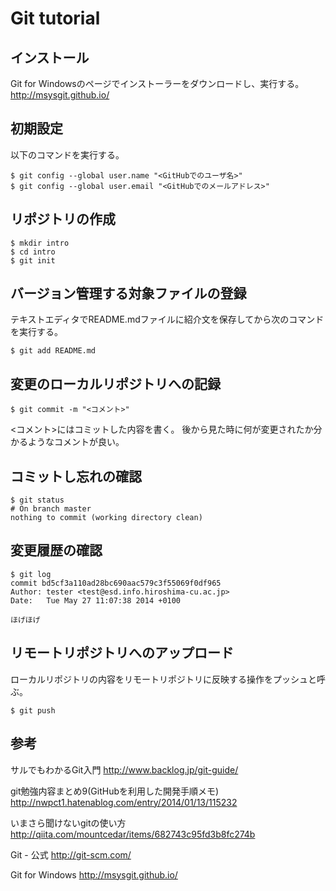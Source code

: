 # Git tutorial

## インストール

Git for Windowsのページでインストーラーをダウンロードし、実行する。
http://msysgit.github.io/

## 初期設定

以下のコマンドを実行する。

    $ git config --global user.name "<GitHubでのユーザ名>"
    $ git config --global user.email "<GitHubでのメールアドレス>"

## リポジトリの作成

    $ mkdir intro
    $ cd intro
    $ git init

## バージョン管理する対象ファイルの登録

テキストエディタでREADME.mdファイルに紹介文を保存してから次のコマンドを実行する。

    $ git add README.md

## 変更のローカルリポジトリへの記録

    $ git commit -m "<コメント>"

<コメント>にはコミットした内容を書く。
後から見た時に何が変更されたか分かるようなコメントが良い。

## コミットし忘れの確認

    $ git status
    # On branch master
    nothing to commit (working directory clean)

## 変更履歴の確認

    $ git log
    commit bd5cf3a110ad28bc690aac579c3f55069f0df965
    Author: tester <test@esd.info.hiroshima-cu.ac.jp>
    Date:   Tue May 27 11:07:38 2014 +0100

    ほげほげ

## リモートリポジトリへのアップロード

ローカルリポジトリの内容をリモートリポジトリに反映する操作をプッシュと呼ぶ。

    $ git push 

## 参考

サルでもわかるGit入門
http://www.backlog.jp/git-guide/

git勉強内容まとめ9(GitHubを利用した開発手順メモ)
http://nwpct1.hatenablog.com/entry/2014/01/13/115232

いまさら聞けないgitの使い方
http://qiita.com/mountcedar/items/682743c95fd3b8fc274b

Git - 公式
http://git-scm.com/

Git for Windows
http://msysgit.github.io/

